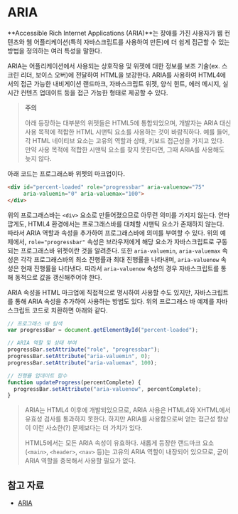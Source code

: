# ARIA

**Accessible Rich Internet Applications (ARIA)**는 장애를 가진 사용자가 웹 컨텐츠와 웹 어플리케이션(특히 자바스크립트를 사용하여 만든)에 더 쉽게 접근할 수 있는 방법을 정의하는 여러 특성을 말한다.

ARIA는 어플리케이션에서 사용되는 상호작용 및 위젯에 대한 정보를 보조 기술(ex. 스크린 리더, 보이스 오버)에 전달하여 HTML을 보강한다. ARIA를 사용하여 HTML4에서의 접근 가능한 내비게이션 랜드마크, 자바스크립트 위젯, 양식 힌트, 에러 메시지, 실시간 컨텐츠 업데이트 등을 접근 가능한 형태로 제공할 수 있다.

>  **주의**
>
> 아래 등장하는 대부분의 위젯들은 HTML5에 통합되었으며, 개발자는 ARIA 대신 사용 목적에 적합한 HTML 시맨틱 요소를 사용하는 것이 바람직하다. 예를 들어, 각 HTML 네이티브 요소는 고유의 역할과 상태, 키보드 접근성을 가지고 있다. 만약 사용 목적에 적합한 시맨틱 요소를 찾지 못한다면, 그때 ARIA를 사용해도 늦지 않다.

아래 코드는 프로그래스바 위젯의 마크업이다.

```html
<div id="percent-loaded" role="progressbar" aria-valuenow="75"
     aria-valuemin="0" aria-valuemax="100">
</div>
```

위의 프로그래스바는 `<div>` 요소로 만들어졌으므로 아무런 의미를 가지지 않는다. 안타깝게도, HTML4 환경에서는 프로그래스바를 대체할 시맨틱 요소가 존재하지 않는다. 따라서 ARIA 역할과 속성을 추가하여 프로그래스바에 의미를 부여할 수 있다. 위의 예제에서, `role="progressbar"` 속성은 브라우저에게 해당 요소가 자바스크립트로 구동되는 프로그래스바 위젯이란 것을 알려준다. 또한 `aria-valuemin`, `aria-valuemax` 속성은 각각 프로그래스바의 최소 진행률과 최대 진행률을 나타내며, `aria-valuenow` 속성은 현재 진행률을 나타낸다. 따라서 `aria-valuenow` 속성의 경우 자바스크립트를 통해 동적으로 값을 갱신해주어야 한다.

ARIA 속성을 HTML 마크업에 직접적으로 명시하여 사용할 수도 있지만, 자바스크립트를 통해 ARIA 속성을 추가하여 사용하는 방법도 있다. 위의 프로그래스 바 예제를 자바스크립트 코드로 치환하면 아래와 같다.

```javascript
// 프로그래스 바 탐색
var progressBar = document.getElementById("percent-loaded");

// ARIA 역할 및 상태 부여
progressBar.setAttribute("role", "progressbar");
progressBar.setAttribute("aria-valuemin", 0);
progressBar.setAttribute("aria-valuemax", 100);

// 진행률 업데이트 함수
function updateProgress(percentComplete) {
  progressBar.setAttribute("aria-valuenow", percentComplete);
}
```

> ARIA는 HTML4 이후에 개발되었으므로, ARIA 사용은 HTML4와 XHTML에서 유효성 검사를 통과하지 못한다. 하지만 ARIA를 사용함으로써 얻는 접근성 향상이 이런 사소한(?) 문제보다는 더 가치가 있다.
>
> HTML5에서는 모든 ARIA 속성이 유효하다. 새롭게 등장한 랜드마크 요소(`<main>`, `<header>`, `<nav>` 등)는 고유의 ARIA 역할이 내장되어 있으므로, 굳이 ARIA 역할을 중복해서 사용할 필요가 없다.

 

## 참고 자료

* [ARIA](https://developer.mozilla.org/en-US/docs/Web/Accessibility/ARIA)

